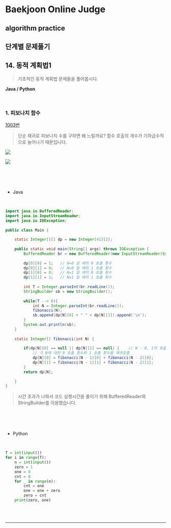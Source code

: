 # Baekjoon Online Judge

## algorithm practice

## 단계별 문제풀기

## 14. 동적 계획법1

> 기초적인 동적 계획법 문제들을 풀어봅시다.

**Java / Python**

<br>

### 1. 피보나치 함수
[1003번](https://www.acmicpc.net/problem/1003) 
> 단순 재귀로 피보나치 수를 구하면 왜 느릴까요? 함수 호출의 개수가 기하급수적으로 늘어나기 때문입니다.

![](https://images.velog.io/images/jini_eun/post/ef00afbe-ff56-4506-82c9-035615ba224b/image.png)

![](https://images.velog.io/images/jini_eun/post/8bae9818-bf90-4788-a0b3-dcbfbc102989/image.png)

<br><br><br>

- Java
<br>

```java
import java.io.BufferedReader;
import java.io.InputStreamReader;
import java.io.IOException;
 
public class Main {
 
	static Integer[][] dp = new Integer[41][2];
	
	public static void main(String[] args) throws IOException {
		BufferedReader br = new BufferedReader(new InputStreamReader(System.in));
		
		dp[0][0] = 1;	// N=0 일 때의 0 호출 횟수
		dp[0][1] = 0;	// N=0 일 때의 1 호출 횟수
		dp[1][0] = 0;	// N=1 일 때의 0 호출 횟수
		dp[1][1] = 1;	// N=1 일 때의 1 호출 횟수
		
		int T = Integer.parseInt(br.readLine());	
		StringBuilder sb = new StringBuilder();
		
		while(T --> 0){
			int N = Integer.parseInt(br.readLine());
			fibonacci(N);
			sb.append(dp[N][0] + " " + dp[N][1]).append('\n');
		}
		System.out.println(sb);
	}
	
	static Integer[] fibonacci(int N) {
		
		if(dp[N][0] == null || dp[N][1] == null) {    // N - 0, 1의 호출 횟수가 없는 경우(탐색X)
			// 각 N에 대한 0 호출 횟수와 1 호출 횟수를 재귀호출
			dp[N][0] = fibonacci(N - 1)[0] + fibonacci(N - 2)[0];
			dp[N][1] = fibonacci(N - 1)[1] + fibonacci(N - 2)[1];
		}
		return dp[N];
 
	}
}
```
> 시간 초과가 나와서 코드 실행시간을 줄이기 위해 BufferedReader와 StringBuilder를 이용했습니다.

<br><br><br>

- Python 

<br>

```python
T = int(input())
for i in range(T):
    n = int(input())
    zero = 1
    one = 0
    cnt = 0
    for _ in range(n):
        cnt = one
        one = one + zero
        zero = cnt
    print(zero, one)
```

<br><br>

---

<br>

